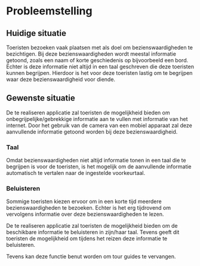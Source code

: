 # Probleemstelling

## Huidige situatie
Toeristen bezoeken vaak plaatsen met als doel om bezienswaardigheden te bezichtigen. Bij deze bezienswaardigheden wordt meestal informatie getoond, zoals een naam of korte geschiedenis op bijvoorbeeld een bord. Echter is deze informatie niet altijd in een taal geschreven die deze toeristen kunnen begrijpen. Hierdoor is het voor deze toeristen lastig om te begrijpen waar deze bezienswaardigheid voor diende.

## Gewenste situatie
De te realiseren applicatie zal toeristen de mogelijkheid bieden om onbegrijpelijke/gebrekkige informatie aan te vullen met informatie van het internet. Door het gebruik van de camera van een mobiel apparaat zal deze aanvullende informatie getoond worden bij deze bezienswaardigheid.

### **Taal**
Omdat bezienswaardigheden niet altijd informatie tonen in een taal die te begrijpen is voor de toeristen, is het mogelijk om de aanvullende informatie automatisch te vertalen naar de ingestelde voorkeurtaal.

### **Beluisteren**
Sommige toeristen kiezen ervoor om in een korte tijd meerdere bezienswaardigheden te bezoeken. Echter is het erg tijdrovend om vervolgens informatie over deze bezienswaardigheden te lezen.

De te realiseren applicatie zal toeristen de mogelijkheid bieden om de beschikbare informatie te beluisteren in zijn/haar taal. Tevens geeft dit toeristen de mogelijkheid om tijdens het reizen deze informatie te beluisteren.

Tevens kan deze functie benut worden om tour guides te vervangen.
